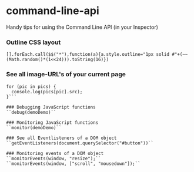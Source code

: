 # command-line-api
Handy tips for using the Command Line API (in your Inspector)

### Outline CSS layout
`[].forEach.call($$("*"),function(a){a.style.outline="1px solid #"+(~~(Math.random()*(1<<24))).toString(16)})`

### See all image-URL's of your current page
```var pics = $$("img");
for (pic in pics) {
  console.log(pics[pic].src);
}```

### Debugging JavaScript functions
``debug(demoDemo)``

### Monitoring JavaScript functions
``monitor(demoDemo)``

### See all Eventlisteners of a DOM object
``getEventListeners(document.querySelector("#button"))``

### Monitoring events of a DOM object
``monitorEvents(window, "resize");``
``monitorEvents(window, ["scroll", "mousedown"]);``
